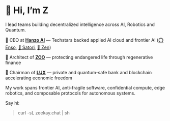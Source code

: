 # 👋 Hi, I’m Z

I lead teams building decentralized intelligence across AI, Robotics and Quantum.

🥷 CEO at [**Hanzo AI**](https://hanzo.ai) — Techstars backed applied AI cloud and frontier AI ([⭕ Enso](https://github.com/hanzoai/enso), [🎥 Satori](https://github.com/hanzoai/satori), [🪷 Zen](https://github.com/hanzoai/zen))

🧬 Architect of [**ZOO**](https://github.com/zooai) — protecting endangered life through regenerative finance

🔻 Chairman of [**LUX**](https://github.com/luxfi) — private and quantum-safe bank and blockchain accelerating economic freedom


My work spans frontier AI, anti-fragile software, confidential compute, edge robotics, and composable protocols for autonomous systems.

Say hi:

> curl -sL zeekay.chat | sh

